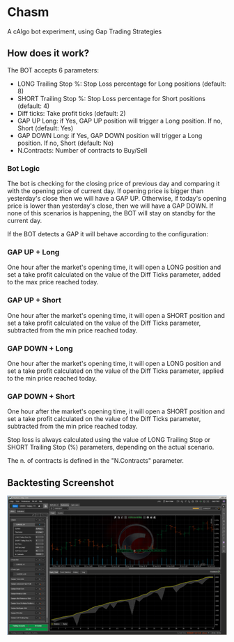 # Chasm
A cAlgo bot experiment, using Gap Trading Strategies

## How does it work?

The BOT accepts 6 parameters:
- LONG Trailing Stop %: Stop Loss percentage for Long positions (default: 8)
- SHORT Trailing Stop %: Stop Loss percentage for Short positions (default: 4)
- Diff ticks: Take profit ticks (default: 2)
- GAP UP Long: if Yes, GAP UP position will trigger a Long position. If no, Short (default: Yes)
- GAP DOWN Long: if Yes, GAP DOWN position will trigger a Long position. If no, Short (default: No)
- N.Contracts: Number of contracts to Buy/Sell

### Bot Logic
The bot is checking for the closing price of previous day and comparing it with the opening price of current day. If opening price is bigger than yesterday's close then we will have a GAP UP. Otherwise, if today's opening price is lower than yesterday's close, then we will have a GAP DOWN. If none of this scenarios is happening, the BOT will stay on standby for the current day.

If the BOT detects a GAP it will behave according to the configuration:

### GAP UP + Long
One hour after the market's opening time, it will open a LONG position and set a take profit calculated on the value of the Diff Ticks parameter, added to the max price reached today.

### GAP UP + Short
One hour after the market's opening time, it will open a SHORT position and set a take profit calculated on the value of the Diff Ticks parameter, subtracted from the min price reached today.

### GAP DOWN + Long
One hour after the market's opening time, it will open a LONG position and set a take profit calculated on the value of the Diff Ticks parameter, applied to the min price reached today.

### GAP DOWN + Short
One hour after the market's opening time, it will open a SHORT position and set a take profit calculated on the value of the Diff Ticks parameter, subtracted from the min price reached today.


Stop loss is always calculated using the value of LONG Trailing Stop or SHORT Trailing Stop (%) parameters, depending on the actual scenario. 

The n. of contracts is defined in the "N.Contracts" parameter.

## Backtesting Screenshot
![Backtesting Screenshot](https://github.com/antoniocosentino/Chasm/blob/master/screen.jpg)

